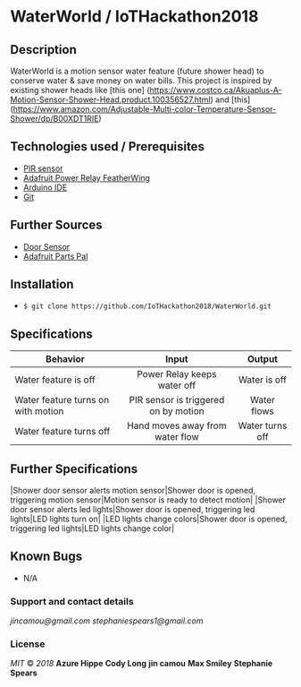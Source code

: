 # WaterWorld / IoTHackathon2018

## Description

WaterWorld is a motion sensor water feature (future shower head) to conserve water & save money on water bills. This project is inspired by existing shower heads like [this one] (https://www.costco.ca/Akuaplus-A-Motion-Sensor-Shower-Head.product.100356527.html) and [this] (https://www.amazon.com/Adjustable-Multi-color-Temperature-Sensor-Shower/dp/B00XDT1RIE)  

## Technologies used / Prerequisites

* [PIR sensor](https://www.adafruit.com/product/189)
* [Adafruit Power Relay FeatherWing](https://www.adafruit.com/product/3191)
* [Arduino IDE](https://learn.adafruit.com/adafruit-feather-huzzah-esp8266/using-arduino-ide)
* [Git](https://git-scm.com/)

## Further Sources

* [Door Sensor](https://www.adafruit.com/product/375)
* [Adafruit Parts Pal](https://www.adafruit.com/product/2975)

## Installation

* `$ git clone https://github.com/IoTHackathon2018/WaterWorld.git`

## Specifications

| Behavior |  Input   |  Output  |
|----------|:--------:|:--------:|
|Water feature is off|Power Relay keeps water off|Water is off|
|Water feature turns on with motion|PIR sensor is triggered on by motion|Water flows|
|Water feature turns off|Hand moves away from water flow|Water turns off|

## Further Specifications
|Shower door sensor alerts motion sensor|Shower door is opened, triggering motion sensor|Motion sensor is ready to detect motion|
|Shower door sensor alerts led lights|Shower door is opened, triggering led lights|LED lights turn on|
|LED lights change colors|Shower door is opened, triggering led lights|LED lights change color|


## Known Bugs
* N/A

### Support and contact details
  _jincamou@gmail.com_ _stephaniespears1@gmail.com_

### License
  _MIT_ &copy; _2018_ **Azure Hippe** **Cody Long** **jin camou** **Max Smiley** **Stephanie Spears**
